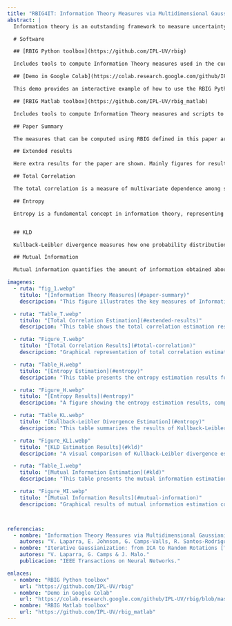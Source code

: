 ```yaml
---
title: "RBIG4IT: Information Theory Measures via Multidimensional Gaussianization"
abstract: |
  Information theory is an outstanding framework to measure uncertainty, dependence and relevance in data and systems. It has several desirable properties for real world applications: it naturally deals with multivariate data, it can handle heterogeneous data types, and the measures can be interpreted in physical units. However, it has not been adopted by a wider audience because obtaining information from multidimensional data is a challenging problem due to the curse of dimensionality. Here we propose an indirect way of computing information based on a multivariate Gaussianization transform. Our proposal mitigates the difficulty of multivariate density estimation by reducing it to a composition of tractable (marginal) operations and simple linear transformations, which can be interpreted as a particular deep neural network. We introduce specific Gaussianization-based methodologies to estimate total correlation, entropy, mutual information and Kullback-Leibler divergence. We compare them to recent estimators showing the accuracy on synthetic data generated from different multivariate distributions. We made the tools and datasets publicly available to provide a test-bed to analyze future methodologies. Results show that our proposal is superior to previous estimators particularly in high-dimensional scenarios; and that it leads to interesting insights in neuroscience, geoscience, computer vision, and machine learning.

  # Software

  ## [RBIG Python toolbox](https://github.com/IPL-UV/rbig)

  Includes tools to compute Information Theory measures used in the current paper [RBIG4IT2020]

  ## [Demo in Google Colab](https://colab.research.google.com/github/IPL-UV/rbig/blob/master/notebooks/information_theory_colab.ipynb)

  This demo provides an interactive example of how to use the RBIG Python toolbox to compute information measures like entropy and mutual information. It's an easy-to-follow resource for those interested in testing the methods on their data.

  ## [RBIG Matlab toolbox](https://github.com/IPL-UV/rbig_matlab)

  Includes tools to compute Information Theory measures and scripts to generate the synthetic data for the experiments in the current paper [RBIG4IT2020]

  ## Paper Summary

  The measures that can be computed using RBIG defined in this paper are the ones in the following figure + the Kulback-Leibler divergence. The main point is that RBIG allows to get acurated estimations of these measures even in multidimensional datasets.

  ## Extended results

  Here extra results for the paper are shown. Mainly figures for results on synthetic data that would taken too much space in the original paper.

  ## Total Correlation

  The total correlation is a measure of multivariate dependence among several variables. In this section, we show how the RBIG methodology allows for precise estimation of total correlation, even for datasets with non-Gaussian distributions or high dimensionality.

  ## Entropy

  Entropy is a fundamental concept in information theory, representing the amount of uncertainty in a dataset. Using RBIG, we show that entropy can be computed more efficiently compared to classical estimators, particularly in datasets with complex dependencies.


  ## KLD

  Kullback-Leibler divergence measures how one probability distribution diverges from a second, reference distribution. RBIG offers a more accurate way to compute KLD in high-dimensional settings, improving performance in tasks like anomaly detection and model comparison.

  ## Mutual Information

  Mutual information quantifies the amount of information obtained about one random variable through another. The RBIG methodology demonstrates superior performance in estimating mutual information, especially in datasets with nonlinear dependencies, making it a valuable tool for feature selection and data analysis.

imagenes:
  - ruta: "fig_1.webp"
    titulo: "[Information Theory Measures](#paper-summary)"
    descripcion: "This figure illustrates the key measures of Information Theory that can be estimated using the RBIG methodology, including total correlation, entropy, mutual information, and Kullback-Leibler divergence."

  - ruta: "Table_T.webp"
    titulo: "[Total Correlation Estimation](#extended-results)"
    descripcion: "This table shows the total correlation estimation results in relative mean absolute error for different distributions: Gaussian, uniform, and Student PDFs (μ = 3, 5, 20 for each row). Each column corresponds to experiments with varying dimensions D."

  - ruta: "Figure_T.webp"
    titulo: "[Total Correlation Results](#total-correlation)"
    descripcion: "Graphical representation of total correlation estimation results. This figure compares the performance of different estimators for various multivariate distributions and dimensions."

  - ruta: "Table_H.webp"
    titulo: "[Entropy Estimation](#entropy)"
    descripcion: "This table presents the entropy estimation results for different data distributions and dimensional settings, showcasing the performance of the RBIG estimator."

  - ruta: "Figure_H.webp"
    titulo: "[Entropy Results](#entropy)"
    descripcion: "A figure showing the entropy estimation results, comparing the RBIG approach with other methods across various distributions and dimensionalities."

  - ruta: "Table_KL.webp"
    titulo: "[Kullback-Leibler Divergence Estimation](#entropy)"
    descripcion: "This table summarizes the results of Kullback-Leibler divergence estimations for synthetic datasets, illustrating the performance of RBIG in different high-dimensional settings."

  - ruta: "Figure_KL1.webp"
    titulo: "[KLD Estimation Results](#kld)"
    descripcion: "A visual comparison of Kullback-Leibler divergence estimators. The RBIG estimator is shown to perform well in a range of complex, high-dimensional scenarios."

  - ruta: "Table_I.webp"
    titulo: "[Mutual Information Estimation](#kld)"
    descripcion: "This table presents the mutual information estimation results. The performance of RBIG is compared to other estimators for various distributions."

  - ruta: "Figure_MI.webp"
    titulo: "[Mutual Information Results](#mutual-information)"
    descripcion: "Graphical results of mutual information estimation comparing RBIG with recent methods across several distributions and dimensions."



referencias:
  - nombre: "Information Theory Measures via Multidimensional Gaussianization [RBIG4IT2020]"
    autores: "V. Laparra, E. Johnson, G. Camps-Valls, R. Santos-Rodriguez, J. Malo."
  - nombre: "Iterative Gaussianization: from ICA to Random Rotations [TNN2011]"
    autores: "V. Laparra, G. Camps & J. Malo."
    publicacion: "IEEE Transactions on Neural Networks."

enlaces:
  - nombre: "RBIG Python toolbox"
    url: "https://github.com/IPL-UV/rbig"
  - nombre: "Demo in Google Colab"
    url: "https://colab.research.google.com/github/IPL-UV/rbig/blob/master/notebooks/information_theory_colab.ipynb"
  - nombre: "RBIG Matlab toolbox"
    url: "https://github.com/IPL-UV/rbig_matlab"
---
```

